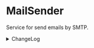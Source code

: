 # MailSender

Service for send emails by SMTP.

<details><summary>ChangeLog</summary>

# [10.04.2023] Version: 1.0.0
- Работа с SMTP сервером

# [16.05.2023] Version: 1.0.1
- Обновление Dictionary до 1.0.6

# [25.05.2023] Version: 1.0.2
- Обновление Dictionary до 1.0.8
- Перенос на внешнюю Kafka

# [13.06.2023] Version: 1.0.3
- Создание пустых обработчиков для работы с брокером сообщений.
- Увеличение максимального размера сообщения до 10млн bytes.
- Исключение, в случае неверного десериализования сообщения.
- Переход ко множественным Notification топикам.

# [26.06.2023] Version: 1.0.4
- Обновление Dictionary до 1.0.9
- Переход ко множественным Notification топикам в External.

# [21.07.2023] Version: 1.1.0
- Реализация работы с TemplateService для получения шаблона.

# PROD [07.08.2023] Version: 1.1.0
- Обновление.

# [11.08.2023] Version: 1.1.1
- NRB-395: Ограничить доступ к шаблонам из сервисов потребителей.

# [16.08.2023] Version: 1.1.2
- NRB-326: Синхронизация всех DTO и Entites в коде сервисов с Confluence.

# PROD [17.08.2023] Version: 1.1.2
- Обновление.

# [18.08.2023] Version: 1.1.3
- NRB-326: Синхронизация всех DTO и Entites в коде сервисов с Confluence.
- Обновление топика READ в DMZ.

# [21.08.2023] Version: 1.1.4
- NRB-417: Добавление HealthChecks.

# [22.08.2023] Version: 1.1.5
- Добавление DisplayAddress у отправителя.

# [23.08.2023] Version: 1.1.6
- Переезд на новый сервер UAT.
- Обновление Dictionary до 1.0.10
- NRB-417: Добавление HealthChecks для Prometheus. 

# [24.08.2023] Version: 1.1.7
- Обновление CI файла для CI/CD. Вынесение общего пайплайна.

# PROD [25.08.2023] Version: 1.1.7
- Обновление.

# [25.08.2023] Version: 1.1.8
- Обеспечение стабильности DatabaseSeed в тестах.
- Переход на базу данных DR
- Переход на LDAP Kafka Brokers Internal

# [31.08.2023] Version: 1.1.9
- CD part from CI/CD.

# PROD [31.08.2023] Version: 1.1.9
- Обновление.

# [01.09.2023] Version: 1.1.10
- Реализация пагинации для списка WhiteLists
- Реализация удаления сразу несколько выбранных WhiteLists

# [05.09.2023] Version: 1.1.11
- Добавление BIS группы для отправки уведомлений. (пока "")

# [07.09.2023] Version: 1.1.12
- Исправление отправки нескольким пользователям.

# PROD [07.09.2023] Version: 1.1.12
- Обновление.

# [07.09.2023] Version: 1.2.0
- Повышение версии.

# [18.09.2023] Version: 1.2.1
- NRB-453: Глобальная фильтрация.
- Обновление Dictionary до 1.0.11

# [26.09.2023] Version: 1.2.2
- NRB-523: Добавить проверку модели данных на заполненность в сервис.

# [26.09.2023] Version: 1.2.3
- NRB-488: Добавление локализации на сообщения.
- Обновление Dictionary до 1.0.12

# PROD [28.09.2023] Version: 1.2.3
- Обновление.

# [29.09.2023] Version: 1.3.0
- Повышение версии.

# [19.10.2023] Version: 1.3.1
- NRB-564: Переход на асимметричное шифрование JWT. Валидация паблик ключа и политик авторизации в Dictionary.
- Обновление Dictionary до 1.0.15

# PROD [26.10.2023] Version: 1.3.1
- Обновление.

# [27.10.2023] Version: 1.4.0
- Повышение версии.

# [20.12.2023] Version: 1.4.1
- NRB-824: Удален индекс уникальности для поля Email.

# [22.12.2023] Version: 1.4.2
- NRB-762: Добавлен AuditMiddleware.
- Обновление Dictionary до 1.0.20

# [11.01.2024] Version: 1.4.3
- NRB-833: Обновление Dictionary до 1.0.22

# PROD [18.01.2024] Version: 1.4.3
- Обновление.

# [19.01.2024] Version: 1.5.0
- Повышение версии.

# [26.01.2024] Version: 1.5.1
- Изменение ID секций.

# PROD [08.02.2024] Version: 1.5.1
- Обновление.

# [09.02.2024] Version: 1.6.0
- Повышение версии.

# [14.02.2024] Version: 1.6.1
- Обновление Dictionary до 1.0.23

# [21.02.2024] Version: 1.6.2
- Добавление отображения текущей даты в логи.

# PROD [22.02.2024] Version: 1.6.2
- Обновление.

# [26.02.2024] Version: 1.7.0
- Повышение версии.

# [29.02.2023] Version: 1.7.1
- NRB-983: Убрать зависимости от справочных данных в сервисах.
- Обновление Dictionary до 1.0.25

# PROD [07.03.2024] Version: 1.7.1
- Обновление.

# [11.03.2024] Version: 1.8.0
- Повышение версии.

# [14.03.2024] Version: 1.8.1
- NRB-1034: Сервис верификации. VerifyService. Добавление в получателей уведомления.

# PROD [28.03.2024] Version: 1.8.1
- Обновление.

# [28.03.2024] Version: 1.9.0
- Повышение версии.

# [10.04.2024] Version: 1.9.1
- NRB-1083: Перенести работу взаимодействия из REST на Kafka. MailSender.

# [26.04.2024] Version: 1.9.2
- NRB-1193: Добавить prefix в настройки для текста SMS/E-mail сообщений.

# PROD [02.05.2024] Version: 1.9.2
- Обновление.

# [02.05.2024] Version: 1.10.0
- Повышение версии.

# [07.05.2024] Version: 1.10.1
- NRB-1213: Перенести страницу Template на Tabs. Добавление версий в DTO.

# PROD [16.05.2024] Version: 1.10.1
- Обновление.

# [16.05.2024] Version: 1.11.0
- Обновление. Повышение версии.

# [29.05.2024] Version: 1.11.1
- NRB-1268: Kafka. Исправление Key.
- NRB-1269: Исправить appsettings Tests.

# PROD [07.06.2024] Version: 1.11.1
- Обновление.

# [10.06.2024] Version: 1.12.0
- Обновление. Повышение версии.

# [10.06.2024] Version: 1.12.1
- Добавлено поле Extension в модель TemplateServiceDTO.

# [17.06.2024] Version: 1.12.2
- NRB-1233: Добавить в DTO EmailGen поле важности.

# PROD [20.06.2024] Version: 1.12.2
- Обновление.

# [20.06.2024] Version: 1.13.0
- Обновление. Повышение версии.

# [20.06.2024] Version: 1.13.1
- NRB-998: Создание DTO ответа на выполнение запросов.

# PROD [27.06.2024] Version: 1.13.1
- Обновление.

# [28.06.2024] Version: 1.14.0
- Обновление. Повышение версии.

# [30.08.2024] Version: 1.14.1
- NRB-1711: Внедрение SonarQube

# PROD [11.10.2024] Version: 1.14.1
- Обновление.

# [11.10.2024] Version: 1.15.0
- Обновление. Повышение версии.

# [04.12.2024] Version: 1.15.1
- NRB-2193: Разбиение TemplateService на отдельные топики при взаимодействии

# PROD [06.12.2024] Version: 1.15.1
- Обновление.

# [06.12.2024] Version: 1.16.0
- Обновление. Повышение версии.

# [17.12.2024] Version: 1.16.1
- NRB-2248: Миграция на новый SMTP Server

# [13.01.2025] Version: 1.16.2
- Создание метода на отправку Email без TemplateService.

# PROD [13.01.2025] Version: 1.16.2
- Обновление.

# [21.01.2025] Version: 1.16.3
- Обновление Dictionary до 1.0.28.

# [22.01.2025] Version: 1.16.4
- Обновление Dictionary до 1.0.29.
- NRB-2046: Добавление ExcludedFields в appsettings.

# [23.01.2025] Version: 1.16.5
- Обновление Dictionary до 1.0.29.

# PROD [31.01.2025] Version: 1.16.5
- Обновление.

# [03.02.2025] Version: 1.17.0
- Обновление. Повышение версии.

# [03.02.2025] Version: 1.17.1
- NRB-2248: Откат на PROD environment.

# PROD [28.03.2025] Version: 1.17.1
- Обновление.

# [28.03.2025] Version: 1.18.0
- Обновление. Повышение версии.

# [31.03.2025] Version: 1.18.1
- NRB-2248: Миграция на новый SMTP Server

# PROD [31.03.2025] Version: 1.18.1
- Обновление.

# [31.03.2025] Version: 1.19.0
- Обновление. Повышение версии.

# [24.03.2025] Version: 2.0.0.0
- NRB-1439: Подготовка сервисов к UNIX.
- Обновление Dictionary до 2.0.0.

# PROD [22.04.2025] Version: 2.0.0.0
- Обновление.

# [24.04.2025] Version: 2.0.0.0
- Обновление.

# [25.04.2025] Version: 2.0.1.0
- Добавление настройки для продюсера на максимальный размер сообщения.
- Обновление Dictionary до 2.0.1.

# PROD [25.04.2025] Version: 2.1.0.0
- Обновление. Повышение версии.

# [25.04.2025] Version: 2.1.0.0
- Обновление.

# [12.05.2025] Version: 2.1.1.0
- NRB-2717: MailSender. Добавить логирование дополнительного исключения и сделать retry.

# [13.05.2025] Version: 2.1.2.0
- NRB-2715: MailSender. Игнорирование дублей сообщений.

# [14.05.2025] Version: 2.1.3.0
- NRB-2723: MailSender. Добавление резервных настроек SMTP с использованием маски Email.

# PROD [16.05.2025] Version: 2.2.0.0
- Обновление. Повышение версии.

# [16.05.2025] Version: 2.2.0.0
- Обновление.

# [28.05.2025] Version: 2.2.1.0
- NRB-2767: MailSender. Очистка контента файла в ответном сообщении Notification.

# [30.05.2025] Version: 2.2.2.0
- Обновление библиотек до последней версии.
- Обновление Dictionary до 2.0.2.

# PROD [09.06.2025] Version: 2.3.0.0
- Обновление. Повышение версии.

# [09.06.2025] Version: 2.3.0.0
- Обновление.

</details>